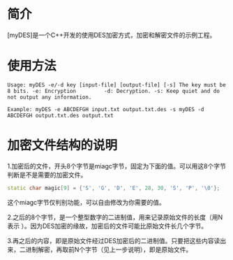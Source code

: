 # 简介
[myDES]是一个C++开发的使用DES加密方式，加密和解密文件的示例工程。


# 使用方法
`
Usage: myDES -e/-d key [input-file] [output-file] [-s]
         The key must be 8 bits.
         -e: Encryption         -d: Decryption.
         -s: Keep quiet and do not output any information.
`  

`
Example: myDES -e ABCDEFGH input.txt output.txt.des -s
         myDES -d ABCDEFGH output.txt.des output.txt
`


# 加密文件结构的说明
1.加密后的文件，开头8个字节是miagc字节，固定为下面的值。可以用这8个字节判断是不是需要的加密文件。
```cpp
static char magic[9] = {'S', 'G', 'D', 'E', 28, 30, 'S', 'P', '\0'};
```
这个miagc字节仅判别功能，可以自由修改为你需要的值。  

2.之后的8个字节，是一个整型数字的二进制值，用来记录原始文件的长度（用N表示 ）。因为DES加密的缘故，加密后的文件可能比原始文件长几个字节。  

3.再之后的内容，即是原始文件经过DES加密后的二进制值。只要把这些内容读出来，二进制解密，再取前N个字节（见上一步说明），即是原始文件。
